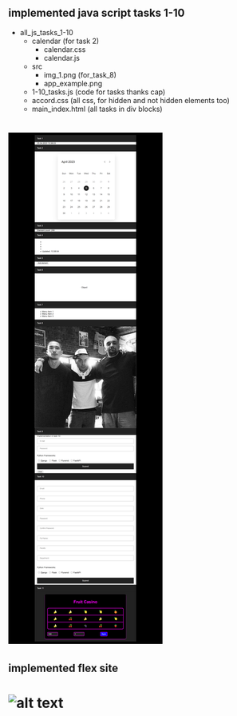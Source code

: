 ## implemented java script tasks 1-10
* all_js_tasks_1-10 
  - calendar (for task 2)
     - calendar.css 
     - calendar.js
  - src
     - img_1.png (for_task_8)
     - app_example.png
  *  1-10_tasks.js (code for tasks thanks cap)
  * accord.css (all css, for hidden and not hidden elements too)
  * main_index.html (all tasks in div blocks)
# ![alt text](all_js_tasks_1-10/src/app_example.png)

## implemented flex site

# ![alt text](all_js_tasks_1-10/src/flex_site.png)